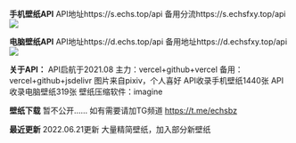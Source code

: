 **手机壁纸API**
API地址https://s.echs.top/api
备用分流https://s.echsfxy.top/api
![](https://s.echs.top/api)

**电脑壁纸API**
API地址https://d.echs.top/api
备用地址https://d.echsfxy.top/api
![](https://d.echs.top/api)
 
**关于API：**
API启航于2021.08
主力：vercel+github+vercel
备用：vercel+github+jsdelivr
图片来自pixiv，个人喜好
API收录手机壁纸1440张
API收录电脑壁纸319张
壁纸压缩软件：imagine

**壁纸下载**
暂不公开……
如有需要请加TG频道
https://t.me/echsbz

**最近更新**
2022.06.21更新
大量精简壁纸，加入部分新壁纸